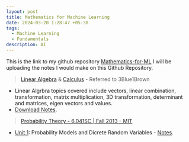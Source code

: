 ```yaml
---
layout: post
title: Mathematics for Machine Learning
date: 2024-03-20 1:28:47 +05:30
tags:
  - Machine Learning
  - Fundamentals
description: AI
---
```


This is the link to my github repository [Mathematics-for-ML](https://github.com/ksamaarora/Mathematics-for-ML)
I will be uploading the notes I would make on this Github Repository.

> [Linear Algebra](https://www.youtube.com/watch?v=fNk_zzaMoSs&list=PLZHQObOWTQDPD3MizzM2xVFitgF8hE_ab) & [Calculus](https://www.youtube.com/watch?v=WUvTyaaNkzM&list=PLZHQObOWTQDMsr9K-rj53DwVRMYO3t5Yr) - Referred to 3Blue1Brown
- Linear Algrbra topics covered include vectors, linear combination, transformation, matrix multiplication, 3D transformation, determinant and matrices, eigen vectors and values. 
- [Download Notes](https://cdn.discordapp.com/attachments/1173139022688829511/1207387519021350962/LinearAlgebra_3Blue1Brown.pdf?ex=65df7640&is=65cd0140&hm=cbcc88d67fde21775688fbdfc0252affb88165cdc8f07afe7ed7552bd83a2d4d&).

> [Probability Theory - 6.041SC | Fall 2013 - MIT](https://ocw.mit.edu/courses/6-041sc-probabilistic-systems-analysis-and-applied-probability-fall-2013/)
- [Unit 1](https://ocw.mit.edu/courses/6-041sc-probabilistic-systems-analysis-and-applied-probability-fall-2013/pages/unit-i/): Probability Models and Dicrete Random Variables - [Notes]().
